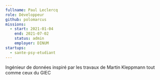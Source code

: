 ```yaml
---
fullname: Paul Leclercq
role: Développeur
github: polomarcus
missions:
  - start: 2021-01-04
    end: 2021-07-02
    status: admin
    employer: DINUM
startups:
  - sante-psy-etudiant
---
```


Ingénieur de données inspiré par les travaux de Martin Kleppmann tout comme ceux du GIEC
